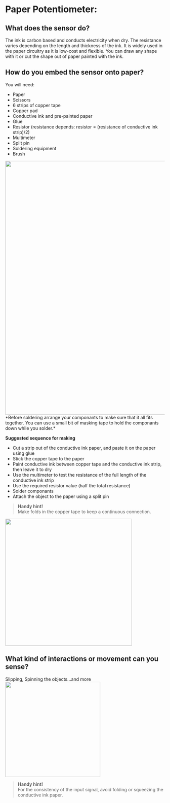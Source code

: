 # **Paper Potentiometer:**
## **What does the sensor do?**
The ink is carbon based and conducts electricity when dry. The resistance varies depending on the length and thickness of the ink. It is widely used in the paper circuitry as it is low-cost and flexible. You can draw any shape with it or cut the shape out of paper painted with the ink.

## **How do you embed the sensor onto paper?**
You will need:
- Paper
- Scissors
- 6 strips of copper tape
- Copper pad
- Conductive ink and pre-painted paper
- Glue
- Resistor (resistance depends: resistor = (resistance of conductive ink strip)/2)
- Multimeter
- Split pin
- Soldering equipment
- Brush

<img src="https://github.research.its.qmul.ac.uk/eex109/bela_crafts/blob/master/Conductive%20paint/conductive_ink1.png" width="800" />
*Before soldering arrange your componants to make sure that it all fits together. You can use a small bit of masking tape to hold the componants down while you solder.* 

**Suggested sequence for making**
- Cut a strip out of the conductive ink paper, and paste it on the paper using glue
- Stick the copper tape to the paper
- Paint conductive ink between copper tape and the conductive ink strip, then leave it to dry
- Use the multimeter to test the resistance of the full length of the conductive ink strip
- Use the required resistor value (half the total resistance)
- Solder componants
- Attach the object to the paper using a split pin  

> **Handy hint!**  
>Make folds in the copper tape to keep a continuous connection.

<img src="https://github.research.its.qmul.ac.uk/eex109/bela_crafts/blob/master/Conductive%20paint/folding%20new.png" width="400" />

## **What kind of interactions or movement can you sense?**

Slipping, Spinning the objects...and more  
<img src="https://github.research.its.qmul.ac.uk/eex109/bela_crafts/blob/master/Conductive%20paint/ink.gif" width="300" />

> **Handy hint!**  
> For the consistency of the input signal, avoid folding or squeezing the conductive ink paper.
